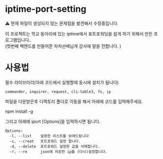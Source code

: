 # iptime-port-setting

⚠ 현재 파일이 생성되지 않는 문제점을 발견해서 수정중입니다.

이 프로젝트는 학교 동아리에 있는 iptime에서 포트포워딩을 쉽게 하기 위해서 만든 프로그램입니다..<br>
(첫번째 벡엔드를 만들어준 차차선배님게 감사에 말을 전합니다. )
# 사용법
필수 라이브러리(아래 코드에서 실행할때 동시에 설치가 됨니다)

```
commander, inquirer, request, cli-table3, fs, ip
```

파일을 다운받은후 디렉토리 폴더로 이동을 해서 아래에 코드를 입력해주세요.<br>

npm install -g

그리고 아래에 iport [Options]을 입력하시면 됨니다.<br>

```
Options:
  -l, --list    설정한 리스트를 보여드림니다
  -c, --creat   포트포워드 설정 합니다.
  -d, --delete  포트포워드 설정한 값을 삭제합니다.
  -r, --re      json에 저장한 ip를 (다시)설정합니다.
```
